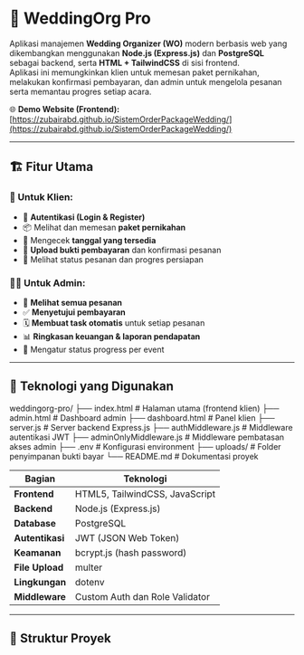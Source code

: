 # 💒 WeddingOrg Pro
Aplikasi manajemen **Wedding Organizer (WO)** modern berbasis web yang dikembangkan menggunakan **Node.js (Express.js)** dan **PostgreSQL** sebagai backend, serta **HTML + TailwindCSS** di sisi frontend.  
Aplikasi ini memungkinkan klien untuk memesan paket pernikahan, melakukan konfirmasi pembayaran, dan admin untuk mengelola pesanan serta memantau progres setiap acara.

🌐 **Demo Website (Frontend):** [https://zubairabd.github.io/SistemOrderPackageWedding/](https://zubairabd.github.io/SistemOrderPackageWedding/)

---

## 🏗️ Fitur Utama

### 👰 Untuk Klien:
- 🔐 **Autentikasi (Login & Register)**
- 📦 Melihat dan memesan **paket pernikahan**
- 📅 Mengecek **tanggal yang tersedia**
- 💸 **Upload bukti pembayaran** dan konfirmasi pesanan
- 🧾 Melihat status pesanan dan progres persiapan

### 🧑‍💼 Untuk Admin:
- 🧾 **Melihat semua pesanan**
- ✅ **Menyetujui pembayaran**
- 🗓️ **Membuat task otomatis** untuk setiap pesanan
- 📊 **Ringkasan keuangan & laporan pendapatan**
- 🔧 Mengatur status progress per event

---

## 🧰 Teknologi yang Digunakan
weddingorg-pro/
├── index.html # Halaman utama (frontend klien)
├── admin.html # Dashboard admin
├── dashboard.html # Panel klien
├── server.js # Server backend Express.js
├── authMiddleware.js # Middleware autentikasi JWT
├── adminOnlyMiddleware.js # Middleware pembatasan akses admin
├── .env # Konfigurasi environment
├── uploads/ # Folder penyimpanan bukti bayar
└── README.md # Dokumentasi proyek

| Bagian | Teknologi |
|--------|------------|
| **Frontend** | HTML5, TailwindCSS, JavaScript |
| **Backend** | Node.js (Express.js) |
| **Database** | PostgreSQL |
| **Autentikasi** | JWT (JSON Web Token) |
| **Keamanan** | bcrypt.js (hash password) |
| **File Upload** | multer |
| **Lingkungan** | dotenv |
| **Middleware** | Custom Auth dan Role Validator |

---

## 📂 Struktur Proyek

